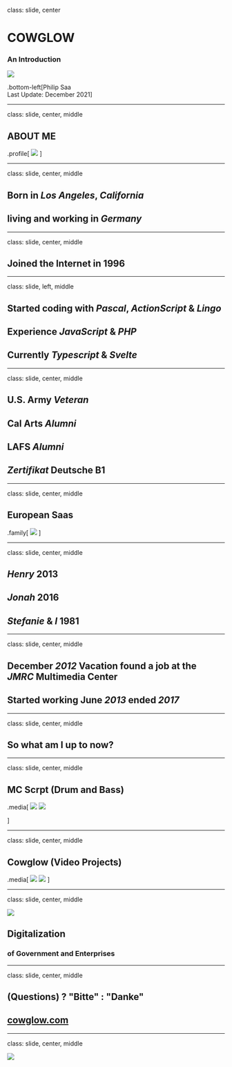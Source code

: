 class: slide, center

# COWGLOW

### An Introduction

![](assets/cg-yt-brand.png)

.bottom-left[Philip Saa<br/>Last Update: December 2021]

---

class: slide, center, middle

## ABOUT ME

.profile[
![](assets/psaa.png)
]

---

class: slide, center, middle

## Born in **_Los Angeles_**, **_California_**

## living and working in **_Germany_**

---

class: slide, center, middle

## Joined the Internet in 1996

---

class: slide, left, middle

## Started coding with **_Pascal_**, **_ActionScript_** & **_Lingo_**

## Experience **_JavaScript_** & **_PHP_**

## Currently **_Typescript_** & **_Svelte_**

---

class: slide, center, middle

## U.S. Army **_Veteran_**

## Cal Arts **_Alumni_**

## LAFS **_Alumni_**

## **_Zertifikat_** Deutsche B1

---

class: slide, center, middle

## European Saas

.family[
![](assets/family.png)
]

---

class: slide, center, middle

## **_Henry_** 2013

## **_Jonah_** 2016

## **_Stefanie_** & **_I_** 1981

---

class: slide, center, middle

## December **_2012_** Vacation found a job at the **_JMRC_** Multimedia Center

## Started working June **_2013_** ended **_2017_**

---

class: slide, center, middle

## So what am I up to now?

---

class: slide, center, middle

## MC Scrpt (Drum and Bass)

.media[
![](assets/mcscrpt-1.png)
![](assets/mcscrpt-2.png)

]

---

class: slide, center, middle

## Cowglow (Video Projects)

.media[
![](assets/youtube-1.png)
![](assets/youtube-2.png)
]

---

class: slide, center, middle

![](assets/compose-us.png)

## Digitalization

### of Government and Enterprises

---

class: slide, center, middle

## (Questions) ? "Bitte" : "Danke"

## [cowglow.com](https://cowglow.com)

---

class: slide, center, middle

![](assets/longhair.png)

